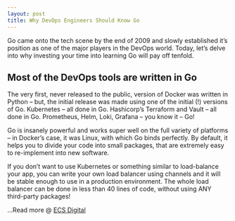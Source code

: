 ```yaml
---
layout: post
title: Why DevOps Engineers Should Know Go
---
```


Go came onto the tech scene by the end of 2009 and slowly established it’s position as one of the major players in the DevOps world. Today, let’s delve into why investing your time into learning Go will pay off tenfold.

## Most of the DevOps tools are written in Go

The very first, never released to the public, version of Docker was written in Python – but, the initial release was made using one of the initial (!) versions of Go. Kubernetes – all done in Go. Hashicorp’s Terraform and Vault – all done in Go. Prometheus, Helm, Loki, Grafana – you know it – Go!

Go is insanely powerful and works super well on the full variety of platforms – in Docker’s case, it was Linux, with which Go binds perfectly. By default, it helps you to divide your code into small packages, that are extremely easy to re-implement into new software.

If you don’t want to use Kubernetes or something similar to load-balance your app, you can write your own load balancer using channels and it will be stable enough to use in a production environment. The whole load balancer can be done in less than 40 lines of code, without using ANY third-party packages!

...Read more @ [ECS Digital](https://ecs.co.uk/resources/why-devops-engineers-should-know-go/)
